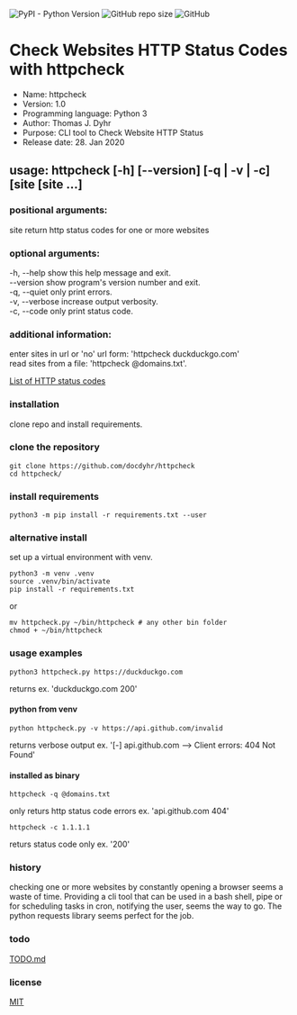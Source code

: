 ![PyPI - Python Version](https://img.shields.io/pypi/pyversions/requests) ![GitHub repo size](https://img.shields.io/github/repo-size/docdyhr/httpcheck) ![GitHub](https://img.shields.io/github/license/docdyhr/httpcheck)

# Check Websites HTTP Status Codes with httpcheck

* Name: httpcheck
* Version: 1.0
* Programming language: Python 3
* Author: Thomas J. Dyhr
* Purpose: CLI tool to Check Website HTTP Status
* Release date: 28. Jan 2020

## usage: httpcheck [-h] [--version] [-q | -v | -c] [site [site ...]

### positional arguments:

  site           return http status codes for one or more websites

### optional arguments:

  -h, --help     show this help message and exit.  
  --version      show program's version number and exit.  
  -q, --quiet    only print errors.   
  -v, --verbose  increase output verbosity.  
  -c, --code     only print status code.

### additional information:

  enter sites in url or 'no' url form: 'httpcheck duckduckgo.com'  
  read sites from a file: 'httpcheck @domains.txt'.

  [List of HTTP status codes](https://en.wikipedia.org/wiki/List_of_HTTP_status_codes)

### installation

clone repo and install requirements.

### clone the repository

```shell
git clone https://github.com/docdyhr/httpcheck
cd httpcheck/
```

### install requirements

```shell
python3 -m pip install -r requirements.txt --user
```

### alternative install

set up a virtual environment with venv.

```shell
python3 -m venv .venv
source .venv/bin/activate
pip install -r requirements.txt
```

or

```shell
mv httpcheck.py ~/bin/httpcheck # any other bin folder
chmod + ~/bin/httpcheck
```

### usage examples

```shell
python3 httpcheck.py https://duckduckgo.com
```

returns ex. 'duckduckgo.com 200'

#### python from venv

```shell
python httpcheck.py -v https://api.github.com/invalid
```

returns verbose output ex. '[-] api.github.com --> Client errors: 404 Not Found'

#### installed as binary

```shell
httpcheck -q @domains.txt
```

only returs http status code errors ex. 'api.github.com 404'

```shell
httpcheck -c 1.1.1.1
```

returs status code only ex. '200'

### history

checking one or more websites by constantly opening a browser seems a waste of time. Providing a cli tool that can be used in a bash shell, pipe or for scheduling tasks in cron, notifying the user, seems the way to go. The python requests library seems perfect for the job.

### todo

[TODO.md](https://github.com/docdyhr/httpcheck/blob/master/TODO.md)

### license

[MIT](https://github.com/docdyhr/httpcheck/blob/master/LICENSE)
